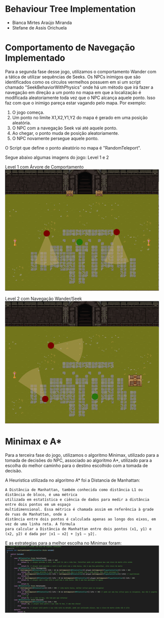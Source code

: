 # Behaviour Tree Implementation
- Bianca Mirtes Araújo Miranda
- Stefane de Assis Orichuela

# Comportamento de Navegação Implementado
Para a segunda fase desse jogo, utilizamos o comportamento Wander com a tática de utilizar sequências de Seeks. 
Os NPCs inimigos que são identificados como os círculos vermelhos possuem em si um script chamado "SeekBehaviorWithPhysics" onde há um método que irá fazer 
a navegação em direção a um ponto no mapa em que a localização é modificada aleatoriamente toda vez que o NPC alcança aquele ponto. Isso faz com que o inimigo pareça estar 
vagando pelo mapa. 
Por exemplo: 
1. O jogo começa.
2. Um ponto no limite X1,X2,Y1,Y2 do mapa é gerado em uma posição aleatória.
3. O NPC com a navegação Seek vai até aquele ponto.
4. Ao chegar, o ponto muda de posição aleatoriamente.
5. O NPC novamente persegue aquele ponto. 

O Script que define o ponto aleatório no mapa é "RandomTeleport". 

Segue abaixo algumas imagens do jogo: Level 1 e 2

Level 1 com Árvore de Comportamento
![level1](Assets/NPCIBTREE.png)

Level 2 com Navegação Wander/Seek
![level2](Assets/NPWANDERSEEK.png)

# Minimax e A*
Para a terceira fase do jogo, utilizamos o algoritmo Minimax, utilizado para a tomada de decisões do NPC, associado ao algoritmo A*, utilizado para a escolha do melhor caminho para o destino escolhido com a tomada de decisão.

A Heuristica utilizada no algoritmo A* foi a Distancia de Manhattan:
```
A Distância de Manhattan, também conhecida como distância L1 ou distância de bloco, é uma métrica
utilizada em estatística e ciência de dados para medir a distância entre dois pontos em um espaço
multidimensional. Essa métrica é chamada assim em referência à grade de ruas de Manhattan, onde a
distância entre dois pontos é calculada apenas ao longo dos eixos, em vez de uma linha reta. A fórmula
para calcular a Distância de Manhattan entre dois pontos (x1, y1) e (x2, y2) é dada por |x1 – x2| + |y1 – y2|.
```
E as estrategias para a melhor escolha no Minimax foram:
![Minimax1](Assets/Captura%20de%20tela%202025-01-24%20020928.png)